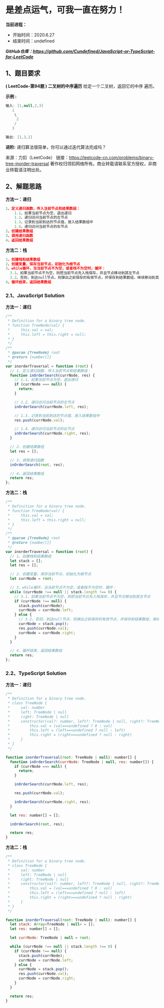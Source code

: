 ﻿# 是差点运气，可我一直在努力！
**当前进程：**

 - 开始时间：2020.6.27 
 - 结束时间：undefined

***GitHub仓库：https://github.com/Cundefined/JavaScript-or-TypeScript-for-LeetCode***



## 1、题目要求
**( LeetCode-第94题 )  二叉树的中序遍历**
       给定一个二叉树，返回它的中序 遍历。

 **示例 :**

```java
输入: [1,null,2,3]
   1
    \
     2
    /
   3

输出: [1,3,2]
```
**进阶:** 递归算法很简单，你可以通过迭代算法完成吗？

来源：力扣（LeetCode）
链接：https://leetcode-cn.com/problems/binary-tree-inorder-traversal
著作权归领扣网络所有。商业转载请联系官方授权，非商业转载请注明出处。
## 2、解题思路
**方法一：递归**
```javascript
1、定义递归函数，传入当前节点和结果数组：
    1.1、如果当前节点为空，退出递归
    1.2、递归访问当前节点的左节点
    1.3、记录到当前到达的节点值，放入结果数组中
    1.4、递归访问当前节点的右节点
2、创建结果数组
3、调用递归函数
4、返回结果数组
```
**方法二：栈**
```javascript
1、创建栈和结果数组
2、创建变量，保存当前节点，初始化为根节点
3、while循环，当当前节点不为空，或者栈不为空时，循环：
  3.1、如果当前节点不为空，则把当前节点先入栈保存，并且节点移动到其左节点
  3.2、否则，到达null节点，则弹出之前保存的有效节点，并保存到结果数组，继续移动到其右节点
4、循环结束，返回结果数组
```

### 2.1、JavaScript Solution
**方法一：递归**
```javascript
/**
 * Definition for a binary tree node.
 * function TreeNode(val) {
 *     this.val = val;
 *     this.left = this.right = null;
 * }
 */
/**
 * @param {TreeNode} root
 * @return {number[]}
 */
var inorderTraversal = function (root) {
  // 1、定义递归函数，传入当前节点和结果数组：
  function inOrderSearch(currNode, res) {
    // 1.1、如果当前节点为空，退出递归
    if (currNode === null) {
      return;
    }

    // 1.2、递归访问当前节点的左节点
    inOrderSearch(currNode.left, res);

    // 1.3、记录到当前到达的节点值，放入结果数组中
    res.push(currNode.val);

    // 1.4、递归访问当前节点的右节点
    inOrderSearch(currNode.right, res);
  }

  // 2、创建结果数组
  let res = [];

  // 3、调用递归函数
  inOrderSearch(root, res);

  // 4、返回结果数组
  return res;
};

```
**方法二：栈**

```javascript
/**
 * Definition for a binary tree node.
 * function TreeNode(val) {
 *     this.val = val;
 *     this.left = this.right = null;
 * }
 */
/**
 * @param {TreeNode} root
 * @return {number[]}
 */
var inorderTraversal = function (root) {
  // 1、创建栈和结果数组
  let stack = [];
  let res = [];

  // 2、创建变量，保存当前节点，初始化为根节点
  let currNode = root;

  // 3、while循环，当当前节点不为空，或者栈不为空时，循环：
  while (currNode !== null || stack.length !== 0) {
    // 3.1、如果当前节点不为空，则把当前节点先入栈保存，并且节点移动到其左节点
    if (currNode !== null) {
      stack.push(currNode);
      currNode = currNode.left;
    } else {
      // 3.2、否则，到达null节点，则弹出之前保存的有效节点，并保存到结果数组，继续移动到其右节点
      currNode = stack.pop();
      res.push(currNode.val);
      currNode = currNode.right;
    }
  }

  // 4、循环结束，返回结果数组
  return res;
};
```

### 2.2、TypeScript Solution
**方法一：递归**

```javascript
/**
 * Definition for a binary tree node.
 * class TreeNode {
 *     val: number
 *     left: TreeNode | null
 *     right: TreeNode | null
 *     constructor(val?: number, left?: TreeNode | null, right?: TreeNode | null) {
 *         this.val = (val===undefined ? 0 : val)
 *         this.left = (left===undefined ? null : left)
 *         this.right = (right===undefined ? null : right)
 *     }
 * }
 */

function inorderTraversal(root: TreeNode | null): number[] {
  function inOrderSearch(currNode: TreeNode | null, res: number[]) {
    if (currNode === null) {
      return;
    }

    inOrderSearch(currNode.left, res);

    res.push(currNode.val);

    inOrderSearch(currNode.right, res);
  }

  let res: number[] = [];

  inOrderSearch(root, res);

  return res;
}
```

**方法二：栈**
```javascript
/**
 * Definition for a binary tree node.
 * class TreeNode {
 *     val: number
 *     left: TreeNode | null
 *     right: TreeNode | null
 *     constructor(val?: number, left?: TreeNode | null, right?: TreeNode | null) {
 *         this.val = (val===undefined ? 0 : val)
 *         this.left = (left===undefined ? null : left)
 *         this.right = (right===undefined ? null : right)
 *     }
 * }
 */

function inorderTraversal(root: TreeNode | null): number[] {
  let stack: Array<TreeNode | null> = [];
  let res: number[] = [];

  let currNode: TreeNode | null = root;

  while (currNode !== null || stack.length !== 0) {
    if (currNode !== null) {
      stack.push(currNode);
      currNode = currNode.left;
    } else {
      currNode = stack.pop();
      res.push(currNode.val);
      currNode = currNode.right;
    }
  }

  return res;
}
```

